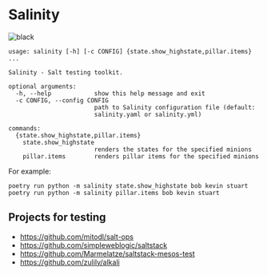 # Salinity

![black](https://img.shields.io/badge/code%20style-black-000000.svg)

```
usage: salinity [-h] [-c CONFIG] {state.show_highstate,pillar.items} ...

Salinity - Salt testing toolkit.

optional arguments:
  -h, --help            show this help message and exit
  -c CONFIG, --config CONFIG
                        path to Salinity configuration file (default:
                        salinity.yaml or salinity.yml)

commands:
  {state.show_highstate,pillar.items}
    state.show_highstate
                        renders the states for the specified minions
    pillar.items        renders pillar items for the specified minions
```

For example:

```
poetry run python -m salinity state.show_highstate bob kevin stuart
poetry run python -m salinity pillar.items bob kevin stuart
```

## Projects for testing

- https://github.com/mitodl/salt-ops
- https://github.com/simpIeweblogic/saltstack
- https://github.com/Marmelatze/saltstack-mesos-test
- https://github.com/zulily/alkali
